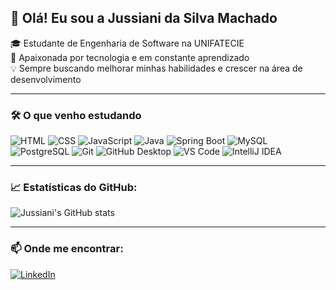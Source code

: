 ## 👋 Olá! Eu sou a Jussiani da Silva Machado

🎓 Estudante de Engenharia de Software na UNIFATECIE  
🚀 Apaixonada por tecnologia e em constante aprendizado  
💡 Sempre buscando melhorar minhas habilidades e crescer na área de desenvolvimento

---

### 🛠️ O que venho estudando

![HTML](https://img.shields.io/badge/HTML5-E34F26?style=flat&logo=html5&logoColor=white)
![CSS](https://img.shields.io/badge/CSS3-1572B6?style=flat&logo=css3&logoColor=white)
![JavaScript](https://img.shields.io/badge/JavaScript-F7DF1E?style=flat&logo=javascript&logoColor=black)
![Java](https://img.shields.io/badge/Java-007396?style=flat&logo=java&logoColor=white)
![Spring Boot](https://img.shields.io/badge/Spring_Boot-6DB33F?style=flat&logo=spring-boot&logoColor=white)
![MySQL](https://img.shields.io/badge/MySQL-4479A1?style=flat&logo=mysql&logoColor=white)
![PostgreSQL](https://img.shields.io/badge/PostgreSQL-336791?style=flat&logo=postgresql&logoColor=white)
![Git](https://img.shields.io/badge/Git-F05032?style=flat&logo=git&logoColor=white)
![GitHub Desktop](https://img.shields.io/badge/GitHub_Desktop-181717?style=flat&logo=github&logoColor=white)
![VS Code](https://img.shields.io/badge/VS_Code-007ACC?style=flat&logo=visual-studio-code&logoColor=white)
![IntelliJ IDEA](https://img.shields.io/badge/IntelliJ_IDEA-000000?style=flat&logo=intellij-idea&logoColor=white)



---

### 📈 Estatísticas do GitHub:

![Jussiani's GitHub stats](https://github-readme-stats.vercel.app/api?username=Si-jkln&show_icons=true&theme=radical)


---

### 📫 Onde me encontrar:

[![LinkedIn](https://img.shields.io/badge/-LinkedIn-0077B5?style=flat&logo=linkedin&logoColor=white)](https://www.linkedin.com/in/jussiani-da-silva-machado-4085261a8/)
